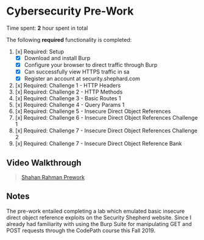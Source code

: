 # Cybersecurity Pre-Work 

Time spent: **2** hour spent in total 


The following **required** functionality is completed:

1. [x]  Required: Setup 
    -  [x]  Download and install Burp
    -  [x]  Configure your browser to direct traffic through Burp
    -  [x]  Can successfully view HTTPS traffic in sa
    -  [x]  Register an account at security.shephard.com
  
2. [x]  Required: Challenge 1 - HTTP Headers
3. [x]  Required: Challenge 2 - HTTP Methods
4. [x]  Required: Challenge 3 - Basic Routes 1
5. [x]  Required: Challenge 4 - Query Params 1
6. [x]  Required: Challenge 5 - Insecure Direct Object References
7. [x]  Required: Challenge 6 - Insecure Direct Object References Challenge 1
8. [x]  Required: Challenge 7 - Insecure Direct Object References Challenge 2 
9. [x]  Required: Challenge 7 - Insecure Direct Object Reference Bank

## Video Walkthrough
<blockquote class="imgur-embed-pub" lang="en" data-id="a/ZnCTaFZ"  ><a href="//imgur.com/a/ZnCTaFZ">Shahan Rahman Prework</a></blockquote><script async src="//s.imgur.com/min/embed.js" charset="utf-8"></script>

## Notes

The pre-work entailed completing a lab which emulated basic insecure direct object reference exploits on the Security Shepherd website. 
Since I already had familiarity with using the Burp Suite for manipulating GET and POST requests through the CodePath course this Fall 2019.
